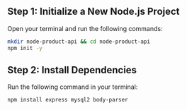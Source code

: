 ## Step 1: Initialize a New Node.js Project

Open your terminal and run the following commands:

```bash
mkdir node-product-api && cd node-product-api
npm init -y
```


## Step 2: Install Dependencies

Run the following command in your terminal:

```bash
npm install express mysql2 body-parser
```

